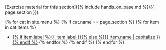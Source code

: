 [Exercise material for this section]({% include hands_on_base.md %}/{{ page.section }}).

{% for cat in site.menu %}
  {% if cat.name == page.section %}
    {% for item in cat.items %}
- <a href="{{ site.baseurl }}/{{ cat.name }}/{{ item.name }}.html">{% if item.label %}{{ item.label }}{% else %}{{ item.name | capitalize }}{% endif %}</a>
    {% endfor %}
  {% endif %}
{% endfor %}
